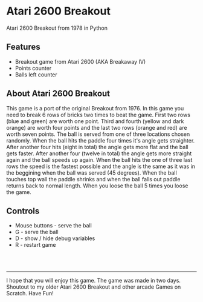 # Atari 2600 Breakout
Atari 2600 Breakout from 1978 in Python

## Features
* Breakout game from Atari 2600 (AKA Breakaway IV)
* Points counter
* Balls left counter

## About Atari 2600 Breakout
This game is a port of the original Breakout from 1976. In this game you need to break 6 rows of bricks two times to beat the game. First two rows (blue and green) are worth one point. Third and fourth (yellow and dark orange) are worth four points and the last two rows (orange and red) are worth seven points. The ball is served from one of three locations chosen randomly. When the ball hits the paddle four times it's angle gets straighter. After another four hits (eight in total) the angle gets more flat and the ball gets faster. After another four (twelve in total) the angle gets more straight again and the ball speeds up again. When the ball hits the one of three last rows the speed is the fastest possible and the angle is the same as it was in the beggining when the ball was served (45 degrees). When the ball touches top wall the paddle shrinks and when the ball falls out paddle returns back to normal length. When you loose the ball 5 times you loose the game.

## Controls
* Mouse buttons - serve the ball
* G - serve the ball
* D - show / hide debug variables
* R - restart game

<br>
<br>

---
I hope that you will enjoy this game. The game was made in two days. Shoutout to my older Atari 2600 Breakout and other arcade Games on Scratch. Have Fun!
